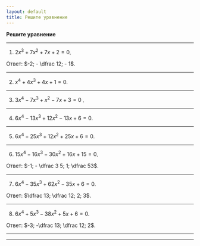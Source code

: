 ```yaml
---
layout: default
title: Решите уравнение
---
```


**Решите уравнение**

--- ---

1) $2 x^3 + 7 x^2 + 7x + 2 = 0$.

Ответ: $-2; - \dfrac 12; - 1$.

--- ---

2) $x^4 + 4 x^3 + 4 x + 1 = 0$.

--- ---

3) $3 x^4 - 7 x^3 + x^2 - 7x + 3 = 0$ .

--- ---

4) $6 x^4 - 13 x^3 + 12 x^2 - 13 x + 6 = 0$.

--- ---

5) $6 x^4 - 25 x^3 + 12 x^2 + 25 x + 6 = 0$.

--- ---

6) $15 x^4 - 16 x^3 - 30 x^2 + 16 x + 15 = 0$.

Ответ: $-1; - \dfrac 3 5; 1; \dfrac 53$.

--- ---

7) $6 x^4 - 35 x^3 + 62 x^2 - 35 x + 6 = 0$.

Ответ: $\dfrac 13; \dfrac 12; 2; 3$.

--- ---

8) $6 x^4 + 5 x^3 - 38 x^2 + 5 x + 6=0$.

Ответ: $-3; -\dfrac 13; \dfrac 12; 2$.

--- ---
--- ---

